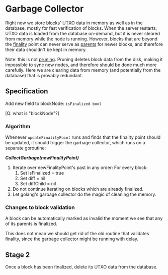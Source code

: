 # Garbage Collector

Right now we store [blocks](../../../glossary.md#block)' [UTXO](../../../glossary.md#utxo) data in memory as well as in the database, mostly for fast verification of blocks. When the server restarts, UTXO data is loaded from the database on-demand, but it is never cleared from memory while the node is running. However, blocks that are beyond the [finality](../../../glossary.md#finality) point can never serve as [parents](../../../glossary.md#previous-blocks-parents) for newer blocks, and therefore their data shouldn't be kept in memory.

Note: this is not [pruning](../../../glossary.md#pruning). Pruning deletes block data from the disk, making it impossible to sync new nodes, and therefore should be done much more carefully. Here we are clearing data from memory \(and potentially from the database\) that is provably redundant.

## Specification <a id="GarbageCollector-Specification"></a>

Add new field to blockNode: `isFinalized bool`

\[Q: what is "blockNode"?\]

### Algorithm <a id="GarbageCollector-Algorithm"></a>

Whenever `updateFinalityPoint` runs and finds that the finality point should be updated, it should trigger the garbage collector, which runs on a separate goroutine:

_**CollectGarbage\(newFinalityPoint\)**_

1. Iterate over newFinalityPoint's past in any order: For every block:
   1. Set isFinalized = true
   2. Set diff = nil
   3. Set diffChild = nil
2. Do not continue iterating on blocks which are already finalized.
3. Let golang's garbage collector do the magic of cleaning the memory.

### Changes to block validation <a id="GarbageCollector-Changestoblockvalidation"></a>

A block can be automatically marked as invalid the moment we see that any of its parents is finalized.

This does not mean we should get rid of the old routine that validates finality, since the garbage collector might be running with delay.

## Stage 2 <a id="GarbageCollector-Stage2"></a>

Once a block has been finalized, delete its UTXO data from the database.

